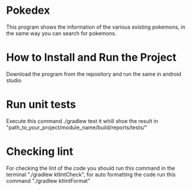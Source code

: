 # Pokedex
This program shows the information of the various existing pokemons, in the same way you can search for pokemons.
# How to Install and Run the Project
Download the program from the repository and run the same in android studio
# Run unit tests
Execute this command ./gradlew test it whill shoe the result in "path_to_your_project/module_name/build/reports/tests/"
# Checking lint
For checking the lint of the code you should run this command in the terminal "./gradlew ktlintCheck", for auto formatting the code run this command "./gradlew ktlintFormat"
